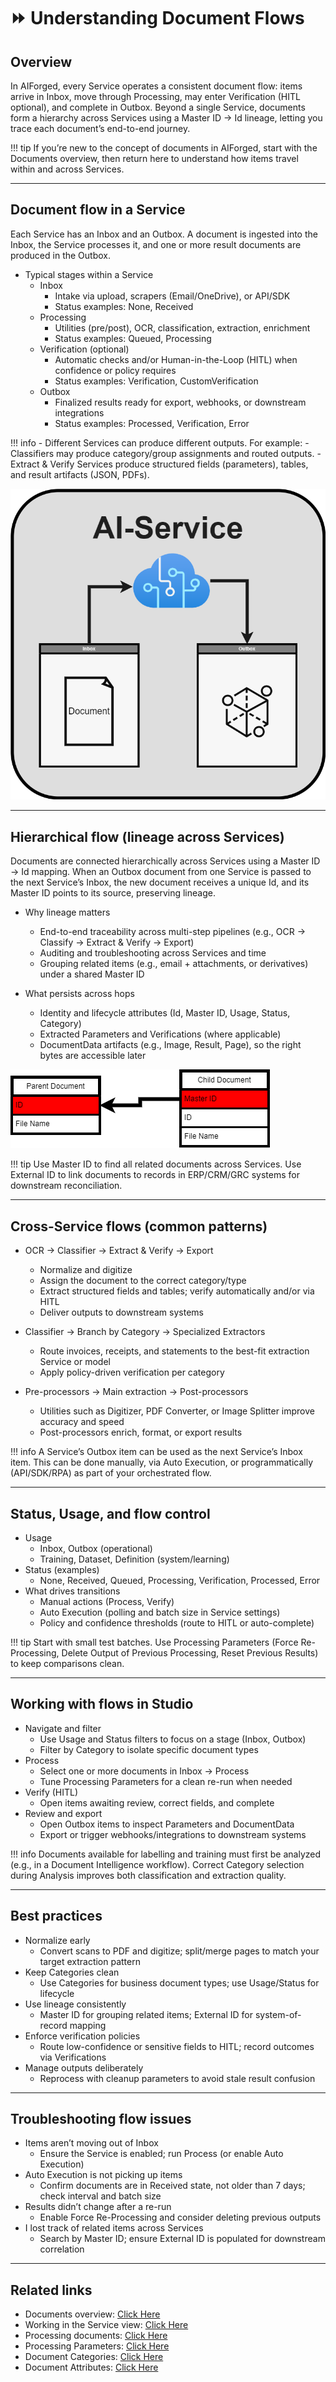 # ⏩ Understanding Document Flows

## Overview

In AIForged, every Service operates a consistent document flow: items arrive in Inbox, move through Processing, may enter Verification (HITL optional), and complete in Outbox. Beyond a single Service, documents form a hierarchy across Services using a Master ID → Id lineage, letting you trace each document’s end-to-end journey.

!!! tip
    If you’re new to the concept of documents in AIForged, start with the Documents overview, then return here to understand how items travel within and across Services.

---

## Document flow in a Service

Each Service has an Inbox and an Outbox. A document is ingested into the Inbox, the Service processes it, and one or more result documents are produced in the Outbox.

- Typical stages within a Service
    - Inbox
        - Intake via upload, scrapers (Email/OneDrive), or API/SDK
        - Status examples: None, Received
    - Processing
        - Utilities (pre/post), OCR, classification, extraction, enrichment
        - Status examples: Queued, Processing
    - Verification (optional)
        - Automatic checks and/or Human-in-the-Loop (HITL) when confidence or policy requires
        - Status examples: Verification, CustomVerification
    - Outbox
        - Finalized results ready for export, webhooks, or downstream integrations
        - Status examples: Processed, Verification, Error

!!! info
    - Different Services can produce different outputs. For example:
        - Classifiers may produce category/group assignments and routed outputs.
        - Extract & Verify Services produce structured fields (parameters), tables, and result artifacts (JSON, PDFs).

![](../assets/112%20%281%29.png)

---

## Hierarchical flow (lineage across Services)

Documents are connected hierarchically across Services using a Master ID → Id mapping. When an Outbox document from one Service is passed to the next Service’s Inbox, the new document receives a unique Id, and its Master ID points to its source, preserving lineage.

- Why lineage matters
    - End-to-end traceability across multi-step pipelines (e.g., OCR → Classify → Extract & Verify → Export)
    - Auditing and troubleshooting across Services and time
    - Grouping related items (e.g., email + attachments, or derivatives) under a shared Master ID

- What persists across hops
    - Identity and lifecycle attributes (Id, Master ID, Usage, Status, Category)
    - Extracted Parameters and Verifications (where applicable)
    - DocumentData artifacts (e.g., Image, Result, Page), so the right bytes are accessible later

![](../assets/master%20ID%20%282%29.png)

!!! tip
    Use Master ID to find all related documents across Services. Use External ID to link documents to records in ERP/CRM/GRC systems for downstream reconciliation.

---

## Cross-Service flows (common patterns)

- OCR → Classifier → Extract & Verify → Export
    - Normalize and digitize
    - Assign the document to the correct category/type
    - Extract structured fields and tables; verify automatically and/or via HITL
    - Deliver outputs to downstream systems

- Classifier → Branch by Category → Specialized Extractors
    - Route invoices, receipts, and statements to the best-fit extraction Service or model
    - Apply policy-driven verification per category

- Pre-processors → Main extraction → Post-processors
    - Utilities such as Digitizer, PDF Converter, or Image Splitter improve accuracy and speed
    - Post-processors enrich, format, or export results

!!! info
    A Service’s Outbox item can be used as the next Service’s Inbox item. This can be done manually, via Auto Execution, or programmatically (API/SDK/RPA) as part of your orchestrated flow.

---

## Status, Usage, and flow control

- Usage
    - Inbox, Outbox (operational)
    - Training, Dataset, Definition (system/learning)
- Status (examples)
    - None, Received, Queued, Processing, Verification, Processed, Error
- What drives transitions
    - Manual actions (Process, Verify)
    - Auto Execution (polling and batch size in Service settings)
    - Policy and confidence thresholds (route to HITL or auto-complete)

!!! tip
    Start with small test batches. Use Processing Parameters (Force Re-Processing, Delete Output of Previous Processing, Reset Previous Results) to keep comparisons clean.

---

## Working with flows in Studio

- Navigate and filter
    - Use Usage and Status filters to focus on a stage (Inbox, Outbox)
    - Filter by Category to isolate specific document types
- Process
    - Select one or more documents in Inbox → Process
    - Tune Processing Parameters for a clean re-run when needed
- Verify (HITL)
    - Open items awaiting review, correct fields, and complete
- Review and export
    - Open Outbox items to inspect Parameters and DocumentData
    - Export or trigger webhooks/integrations to downstream systems

!!! info
    Documents available for labelling and training must first be analyzed (e.g., in a Document Intelligence workflow). Correct Category selection during Analysis improves both classification and extraction quality.

---

## Best practices

- Normalize early
    - Convert scans to PDF and digitize; split/merge pages to match your target extraction pattern
- Keep Categories clean
    - Use Categories for business document types; use Usage/Status for lifecycle
- Use lineage consistently
    - Master ID for grouping related items; External ID for system-of-record mapping
- Enforce verification policies
    - Route low-confidence or sensitive fields to HITL; record outcomes via Verifications
- Manage outputs deliberately
    - Reprocess with cleanup parameters to avoid stale result confusion

---

## Troubleshooting flow issues

- Items aren’t moving out of Inbox
    - Ensure the Service is enabled; run Process (or enable Auto Execution)
- Auto Execution is not picking up items
    - Confirm documents are in Received state, not older than 7 days; check interval and batch size
- Results didn’t change after a re-run
    - Enable Force Re-Processing and consider deleting previous outputs
- I lost track of related items across Services
    - Search by Master ID; ensure External ID is populated for downstream correlation

---

## Related links

- Documents overview: [Click Here](documents.md)
- Working in the Service view: [Click Here](service/documents-in-service-view.md)
- Processing documents: [Click Here](service/processing-documents/index.md)
- Processing Parameters: [Click Here](service/processing-documents/processing-parameters.md)
- Document Categories: [Click Here](document-categories.md)
- Document Attributes: [Click Here](document-attributes.md)